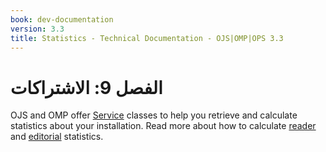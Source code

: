 ```yaml
---
book: dev-documentation
version: 3.3
title: Statistics - Technical Documentation - OJS|OMP|OPS 3.3
---
```


# الفصل 9: الاشتراكات

OJS and OMP offer [Service](architecture-services.md) classes to help you retrieve and calculate statistics about your installation. Read more about how to calculate [reader](statistics-reader) and [editorial](statistics-editorial) statistics.